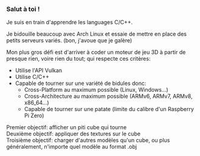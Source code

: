 ### Salut à toi !
Je suis en train d'apprendre les languages C/C++.

Je bidouille beaucoup avec Arch Linux et essaie de mettre en place des petits serveurs variés. (bon, j'avoue que je galère)

Mon plus gros défi est d'arriver à coder un moteur de jeu 3D à partir de presque rien, voire rien du tout; qui respecte ces critères:
- Utilise l'API Vulkan
- Utilise C/C++
- Capable de tourner sur une variété de bidules donc:
  - Cross-Platform au maximum possible (Linux, Windows...)
  - Cross-Architecture au maximum possible (ARMv6, ARMv7, ARMv8, x86_64...)
  - Capable de tourner sur une patate (limite du calibre d'un Raspberry Pi Zero)

Premier objectif: afficher un piti cube qui tourne  
Deuxième objectif: appliquer des textures sur le cube  
Troisième objectif: charger d'autres modèles qu'un cube, ou plus généralement, n'importe quel modèle au format .obj
